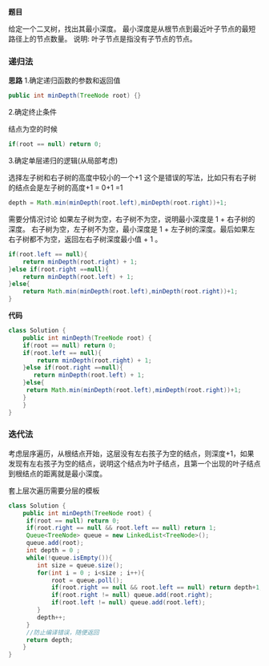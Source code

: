 **题目**

给定一个二叉树，找出其最小深度。
最小深度是从根节点到最近叶子节点的最短路径上的节点数量。
说明: 叶子节点是指没有子节点的节点。

### 递归法

**思路**
1.确定递归函数的参数和返回值

```JAVA
public int minDepth(TreeNode root) {}
```

2.确定终止条件

结点为空的时候

```JAVA
if(root == null) return 0;
```

3.确定单层递归的逻辑(从局部考虑)

选择左子树和右子树的高度中较小的一个+1
这个是错误的写法，比如只有右子树的结点会是左子树的高度+1 = 0+1 =1

```JAVA
depth = Math.min(minDepth(root.left),minDepth(root.right))+1;
```

需要分情况讨论
如果左子树为空，右子树不为空，说明最小深度是 1 + 右子树的深度。
右子树为空，左子树不为空，最小深度是 1 + 左子树的深度。最后如果左右子树都不为空，返回左右子树深度最小值 + 1 。

```JAVA
if(root.left == null){
    return minDepth(root.right) + 1;
}else if(root.right ==null){
    return minDepth(root.left) + 1;
}else{
    return Math.min(minDepth(root.left),minDepth(root.right))+1;
}
```

**代码**

```JAVA
class Solution {
    public int minDepth(TreeNode root) {
    if(root == null) return 0;
    if(root.left == null){
        return minDepth(root.right) + 1;
    }else if(root.right ==null){
       return minDepth(root.left) + 1;
    }else{
     return Math.min(minDepth(root.left),minDepth(root.right))+1;
    }
    }
}
```

### 迭代法

考虑层序遍历，从根结点开始，这层没有左右孩子为空的结点，则深度+1，如果发现有左右孩子为空的结点，说明这个结点为叶子结点，且第一个出现的叶子结点到根结点的距离就是最小深度。

套上层次遍历需要分层的模板

```JAVA
class Solution {
    public int minDepth(TreeNode root) {
     if(root == null) return 0;
     if(root.right == null && root.left == null) return 1;
     Queue<TreeNode> queue = new LinkedList<TreeNode>();
     queue.add(root);
     int depth = 0 ;
     while(!queue.isEmpty()){
        int size = queue.size();
        for(int i = 0 ; i<size ; i++){
            root = queue.poll();
            if(root.right == null && root.left == null) return depth+1;
            if(root.right != null) queue.add(root.right);
            if(root.left != null) queue.add(root.left);
        }
        depth++;
     }
     //防止编译错误，随便返回
     return depth;  
    }
}
```
